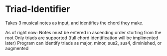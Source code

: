 # Triad-Identifier
Takes 3 musical notes as input, and identifies the chord they make.

As of right now:
Notes must be entered in ascending order storting from the root
Only triads are supported (full chord identification will be implimented later)
Program can identify triads as major, minor, sus2, sus4, diminished, or augmented
